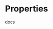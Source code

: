 # Properties

[docs](https://docs.swift.org/swift-book/documentation/the-swift-programming-language/properties)

